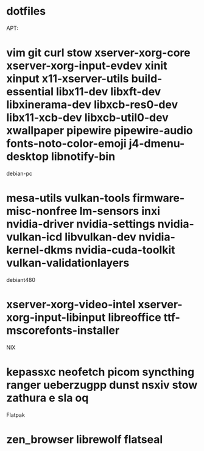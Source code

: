 # dotfiles

APT:
# vim git curl stow xserver-xorg-core xserver-xorg-input-evdev xinit xinput x11-xserver-utils build-essential libx11-dev libxft-dev libxinerama-dev libxcb-res0-dev libx11-xcb-dev libxcb-util0-dev xwallpaper pipewire pipewire-audio fonts-noto-color-emoji j4-dmenu-desktop libnotify-bin 

debian-pc
# mesa-utils vulkan-tools firmware-misc-nonfree lm-sensors inxi nvidia-driver nvidia-settings nvidia-vulkan-icd libvulkan-dev nvidia-kernel-dkms nvidia-cuda-toolkit vulkan-validationlayers

debiant480
# xserver-xorg-video-intel xserver-xorg-input-libinput libreoffice ttf-mscorefonts-installer

NIX
# kepassxc neofetch picom syncthing  ranger ueberzugpp dunst nsxiv stow zathura e sla oq

Flatpak
# zen_browser librewolf flatseal 
